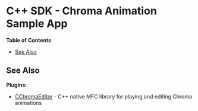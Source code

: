 # C++ SDK - Chroma Animation Sample App

**Table of Contents**

* [See Also](#see-also)

<a name="see-also"></a>
## See Also

**Plugins:**

- [CChromaEditor](https://github.com/RazerOfficial/CChromaEditor) - C++ native MFC library for playing and editing Chroma animations
